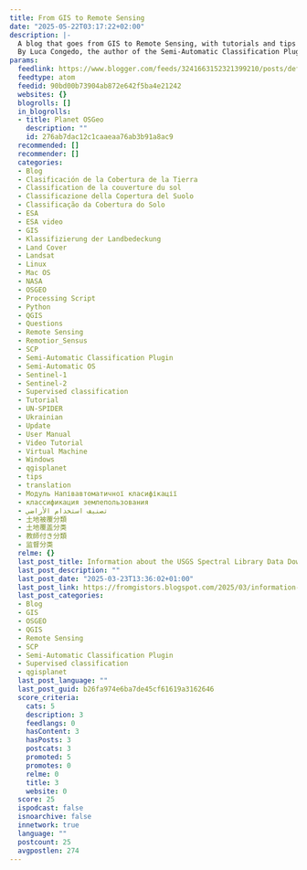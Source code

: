 ```yaml
---
title: From GIS to Remote Sensing
date: "2025-05-22T03:17:22+02:00"
description: |-
  A blog that goes from GIS to Remote Sensing, with tutorials and tips especially for open source software.
  By Luca Congedo, the author of the Semi-Automatic Classification Plugin for QGIS that allows
params:
  feedlink: https://www.blogger.com/feeds/3241663152321399210/posts/default/-/OSGEO
  feedtype: atom
  feedid: 90bd00b73904ab872e642f5ba4e21242
  websites: {}
  blogrolls: []
  in_blogrolls:
  - title: Planet OSGeo
    description: ""
    id: 276ab7dac12c1caaeaa76ab3b91a8ac9
  recommended: []
  recommender: []
  categories:
  - Blog
  - Clasificación de la Cobertura de la Tierra
  - Classification de la couverture du sol
  - Classificazione della Copertura del Suolo
  - Classificação da Cobertura do Solo
  - ESA
  - ESA video
  - GIS
  - Klassifizierung der Landbedeckung
  - Land Cover
  - Landsat
  - Linux
  - Mac OS
  - NASA
  - OSGEO
  - Processing Script
  - Python
  - QGIS
  - Questions
  - Remote Sensing
  - Remotior_Sensus
  - SCP
  - Semi-Automatic Classification Plugin
  - Semi-Automatic OS
  - Sentinel-1
  - Sentinel-2
  - Supervised classification
  - Tutorial
  - UN-SPIDER
  - Ukrainian
  - Update
  - User Manual
  - Video Tutorial
  - Virtual Machine
  - Windows
  - qgisplanet
  - tips
  - translation
  - Модуль Напівавтоматичної класифікації
  - классификация землепользования
  - تصنيف استخدام الأراضي
  - 土地被覆分類
  - 土地覆盖分类
  - 教師付き分類
  - 监督分类
  relme: {}
  last_post_title: Information about the USGS Spectral Library Data Download
  last_post_description: ""
  last_post_date: "2025-03-23T13:36:02+01:00"
  last_post_link: https://fromgistors.blogspot.com/2025/03/information-about-usgs-spectral-library.html
  last_post_categories:
  - Blog
  - GIS
  - OSGEO
  - QGIS
  - Remote Sensing
  - SCP
  - Semi-Automatic Classification Plugin
  - Supervised classification
  - qgisplanet
  last_post_language: ""
  last_post_guid: b26fa974e6ba7de45cf61619a3162646
  score_criteria:
    cats: 5
    description: 3
    feedlangs: 0
    hasContent: 3
    hasPosts: 3
    postcats: 3
    promoted: 5
    promotes: 0
    relme: 0
    title: 3
    website: 0
  score: 25
  ispodcast: false
  isnoarchive: false
  innetwork: true
  language: ""
  postcount: 25
  avgpostlen: 274
---
```

